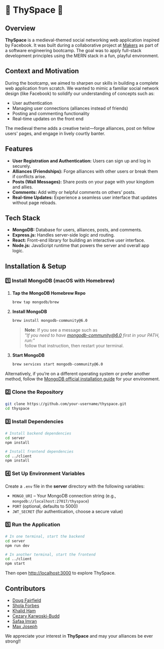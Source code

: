 # 🏰 ThySpace 🏰 

## Overview
**ThySpace** is a medieval-themed social networking web application inspired by Facebook. It was built during a collaborative project at [Makers](https://makers.tech/) as part of a software engineering bootcamp. The goal was to apply full-stack development principles using the MERN stack in a fun, playful environment.

## Context and Motivation
During the bootcamp, we aimed to sharpen our skills in building a complete web application from scratch. We wanted to mimic a familiar social network design (like Facebook) to solidify our understanding of concepts such as:
- User authentication
- Managing user connections (alliances instead of friends)
- Posting and commenting functionality
- Real-time updates on the front end

The medieval theme adds a creative twist—forge alliances, post on fellow users' pages, and engage in lively courtly banter.

## Features
- **User Registration and Authentication:** Users can sign up and log in securely.
- **Alliances (Friendships):** Forge alliances with other users or break them if conflicts arise.
- **Posts (Wall Messages):** Share posts on your page with your kingdom and allies.
- **Comments:** Add witty or helpful comments on others’ posts.
- **Real-time Updates:** Experience a seamless user interface that updates without page reloads.

## Tech Stack
- **MongoDB:** Database for users, alliances, posts, and comments.
- **Express.js:** Handles server-side logic and routing.
- **React:** Front-end library for building an interactive user interface.
- **Node.js:** JavaScript runtime that powers the server and overall app logic.

## Installation & Setup

### 1️⃣ Install MongoDB (macOS with Homebrew)

1. **Tap the MongoDB Homebrew Repo**  
   ```bash
   brew tap mongodb/brew
   ```
2. **Install MongoDB**  
   ```bash
   brew install mongodb-community@6.0
   ```
   > **Note**: If you see a message such as  
   > *"If you need to have mongodb-community@6.0 first in your PATH, run:"*  
   > follow that instruction, then restart your terminal.

3. **Start MongoDB**  
   ```bash
   brew services start mongodb-community@6.0
   ```

Alternatively, if you’re on a different operating system or prefer another method, follow the [MongoDB official installation guide](https://www.mongodb.com/docs/manual/installation/) for your environment.

### 2️⃣ Clone the Repository
```bash
git clone https://github.com/your-username/thyspace.git
cd thyspace
```

### 3️⃣ Install Dependencies
```bash
# Install backend dependencies
cd server
npm install

# Install frontend dependencies
cd ../client
npm install
```

### 4️⃣ Set Up Environment Variables
Create a `.env` file in the **server** directory with the following variables:
- `MONGO_URI` – Your MongoDB connection string (e.g., `mongodb://localhost:27017/thyspace`)
- `PORT` (optional, defaults to 5000)
- `JWT_SECRET` (for authentication, choose a secure value)

### 5️⃣ Run the Application
```bash
# In one terminal, start the backend
cd server
npm run dev

# In another terminal, start the frontend
cd ../client
npm start
```
Then open [http://localhost:3000](http://localhost:3000) to explore ThySpace.

## Contributors
- [Doug Fairfield](https://github.com/DougF-5749)  
- [Shola Forbes](https://github.com/SholaF1)  
- [Khalid Ham](https://github.com/khal2023)  
- [Cezary Karwoski-Budd]()  
- [Safaa Imran](https://github.com/coff-ee)
- [Max Joseph](https://github.com/maxjoseph22)  

We appreciate your interest in **ThySpace** and may your alliances be ever strong!!
